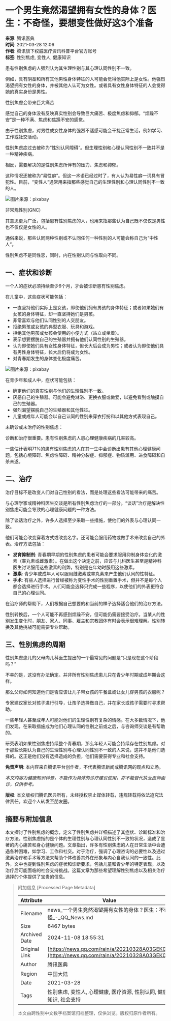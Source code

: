 # 一个男生竟然渴望拥有女性的身体？医生：不奇怪，要想变性做好这3个准备

**来源**: 腾讯医典  
**时间**: 2021-03-28 12:06  
**作者**: 腾讯旗下权威医疗资讯科普平台官方账号  
**标签**: 性别焦虑, 变性人, 健康知识  

患有性别焦虑的人强烈认为其生理性别与其心理认同性别不一致。

例如，具有阴茎和所有其他男性身体特征的人可能会觉得他实际上是女性。他强烈渴望拥有女性的身体，并被其他人认可为女性。或者具有女性身体特征的人会觉得她的真实身份是男性。

性别焦虑会带来巨大痛苦

感觉自己的身体没有反映真实性别会导致巨大痛苦、极度焦虑和抑郁。“烦躁不安”是一种不满、焦虑和焦躁不安的感觉。

由于性别焦虑，对男性或女性身体的强烈不适感可能会干扰正常生活，例如学习、工作或社交活动。

性别焦虑症过去被称为“性别认同障碍”。但生理性别和心理认同性别不一致并不是一种精神疾病。

相反，需要解决的是性别焦虑所伴有的压力、焦虑和抑郁。

这种情况还被称为“易性癖”。但这一术语已经过时了，有人认为易性癖一词具有冒犯性。目前，“变性人”通常用来指那些感觉自己的生理性别和心理认同性别不一致的人。

![图片来源：pixabay](https://inews.gtimg.com/newsapp_bt/0/1012205723968_6694/0)

非常规性别(GNC)

其意思更为广泛，包括患有性别焦虑的人，也用来指那些认为自己既不仅仅是男性也不仅仅是女性的人。

通俗来说，那些认同两种性别或不认同任何一种性别的人可能会称自己为“中性人”。

性别焦虑不是同性恋，同时，内在性别认同与性取向不同。

## 一、症状和诊断

一个人的症状必须持续至少6个月，才会被诊断患有性别焦虑。

在儿童中，这些症状可能包括：

- 一直坚持他们实际上是女孩，即使他们拥有男孩的身体特征；或者如果她们有女孩的身体特征，却一直坚持她们是男孩。
- 非常喜欢与他们认同性别的人交朋友。
- 拒绝男孩或女孩的典型衣服、玩具和游戏。
- 拒绝其他男孩或女孩会使用的小便方式（站立或坐着）。
- 表示想要摆脱自己的生殖器并拥有他们认同性别的生殖器。
- 认为即使她们具有女性身体特征，但长大后会成为男性；或者认为即使他们具有男性身体特征，长大后仍将成为女性。
- 对青春期发生的身体变化极度痛苦。

![图片来源：pixabay](https://inews.gtimg.com/newsapp_ls/0/12597139796/0)

在青少年和成人中，症状可能包括：

- 确定他们的真实性别与他们的生理性别不一致。
- 厌恶自己的生殖器。可能会避免淋浴、更换衣服或做爱，以避免看到或触摸自己的生殖器。
- 强烈渴望摆脱自己的生殖器和其他性征。
- 儿童或成年人可能会以自己认同的性别来穿衣打扮和以其他方式表现自己。

未确诊或未治疗的性别焦虑：

诊断和治疗很重要。患有性别焦虑的人患心理健康疾病的几率较高。

一些估计表明71%的患有性别焦虑的人在其一生中会诊断出患有其他心理健康问题，包括心境障碍、焦虑性障碍、精神分裂症、抑郁症、物质滥用、进食障碍和自杀未遂。

## 二、治疗

治疗目标不是改变人们对自己性别的看法，而是处理这些看法可能带来的痛苦。

与心理学家或精神科医生交谈是所有性别焦虑治疗的一部分。“谈话”治疗是解决性别焦虑可能会导致的心理健康问题的一种方法。

除了谈话治疗之外，许多人选择至少采取一些措施，使他们的外表与心理认同一致。

他们可能会改变穿着方式或改变名字。还可能会服用药物或做手术来改变自己的外表。治疗方法包括：

- **发育抑制剂**: 青春期早期的性别焦虑的患者可能会要求服用抑制身体变化的激素（睾丸素或雌激素）。在做出这个决定之前，应该与儿科医生甚至是精神科医生讨论服用这些激素的利弊，特别是在年幼时服用这些激素。
- **激素**: 青少年或成年人可以服用雌激素或睾丸素来产生他们认同的性特征。
- **手术**: 有些人选择进行曾经被称为变性手术的性别重置手术，但并不是每个人都会选择进行手术。人们可能会选择只完成一些程序，以使他们的外表更符合自己的心理认同。

在治疗师的帮助下，人们根据自己想要的和当前的样子选择适合他们的治疗方法。

性别转换后，一个人可能不再感到烦躁不安，但可能仍需要接受治疗。当某人的性别发生变化时，朋友、家人、同事、雇主和宗教团体有时会表示很难理解。性别转换及其他挑战可能需要专业帮助。

## 三、性别焦虑的周期

性别焦虑患儿的父母向儿科医生提出的一个最常见的问题是“只是现在这个阶段吗？”

不幸的是，这没有办法确定。并非所有性别焦虑患儿只在青少年时期或成年期会这样。

那么父母如何知道他们是否应该让儿子带女孩的午餐盒或让女儿穿男孩的衣服呢？

专家建议家长对孩子进行引导，让孩子选择做自己，并在家长或孩子需要时寻求帮助。

一些年轻人甚至成年人可能对他们的生理性别有复杂的情感。在大多数情况下，他们发现，在采取措施成为他们心理认同的性别之前或之后，与咨询师交谈是有帮助的。

研究表明如果性别焦虑持续整个青春期，那么年轻人可能会持续存在性别焦虑。对于那些长期认为自己的生理性别与心理认同性别不一致的人来说，这并不是他们选择的。这正是他们没有选择造成的负担，他们需要获得专业和社会支持。

**免责声明**: 本内容来自腾讯平台创作者，不代表腾讯新闻或腾讯网的观点和立场。

*本文内容为健康知识科普，不能作为具体的诊疗建议使用，亦不能替代执业医师面诊，仅供参考。*

**版权**: 本文版权归腾讯医典所有，未经授权禁止媒体转载，违规转载将依法追究法律责任。欢迎个人转发至朋友圈。

## 摘要与附加信息

<!-- tcd_abstract -->
本文探讨了性别焦虑的概念，定义了性别焦虑并详细描述了其症状、诊断标准和治疗方法。性别焦虑指的是个体的生理性别与心理认同性别不一致的状况，造成了显著的内心痛苦和身心健康问题。文章指出，许多有性别焦虑的人在日常生活中会遭遇各种困难，如学习、工作和社交。对于治疗，强调了心理咨询的必要性以及通过激素治疗和手术等方法来帮助个体改善其外在形象与内心自我认同的一致性。此外，文中也提到性别焦虑的症状和诊断要求，包括儿童和青少年的特定表现，以及治疗后可能面临的社会支持挑战。这篇文章为那些希望理解性别焦虑以及相关治疗选择的个体提供了宝贵的信息。
<!-- tcd_abstract_end -->

> 附加信息 [Processed Page Metadata]
>
> | Attribute       | Value                                  |
> |-----------------|----------------------------------------|
> | Filename        | news_一个男生竟然渴望拥有女性的身体？医生：不奇怪_-_QQ_News.md                             |
> | Size            | 6467 bytes                           |
> | Archived Date   | 2024-11-08 18:55:31                             |
> | Original Link   | [https://news.qq.com/rain/a/20210328A03GEK00](https://news.qq.com/rain/a/20210328A03GEK00)                       |
> | Author          | 腾讯医典                               |
> | Region          | 中国大陆                               |
> | Date            | 2021-03-28                                 |
> | Tags            | 性别焦虑, 变性人, 心理健康, 医疗资源, 性别认同, 健康知识, 社会支持                                 |
>
> 本文由跨性别中文数字档案馆归档整理，仅供浏览。版权归原作者所有。
>